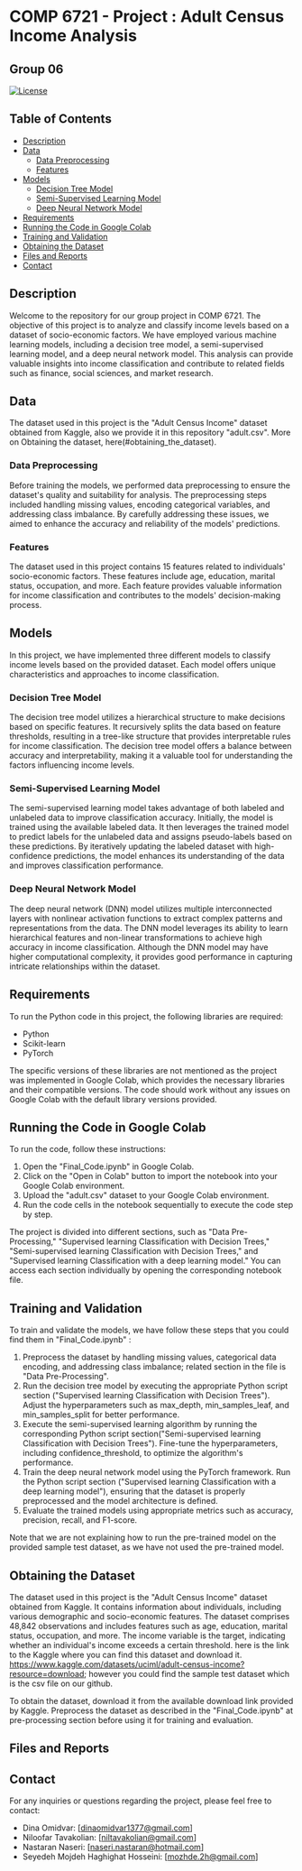 # COMP 6721 - Project : Adult Census Income Analysis
## Group 06 

[![License](https://img.shields.io/badge/License-MIT-blue.svg)](https://opensource.org/licenses/MIT)

## Table of Contents

- [Description](#description)
- [Data](#data)
  - [Data Preprocessing](#data-preprocessing)
  - [Features](#features)
- [Models](#models)
  - [Decision Tree Model](#decision-tree-model)
  - [Semi-Supervised Learning Model](#semi-supervised-learning-model)
  - [Deep Neural Network Model](#deep-neural-network-model)
- [Requirements](#requirements)
- [Running the Code in Google Colab](#running-the-code-in-google-colab)
- [Training and Validation](#training-and-validation)
- [Obtaining the Dataset](#obtaining-the-dataset)
- [Files and Reports](#files-and-reports)
- [Contact](#contact)



## Description

Welcome to the repository for our group project in COMP 6721. The objective of this project is to analyze and classify income levels based on a dataset of socio-economic factors. We have employed various machine learning models, including a decision tree model, a semi-supervised learning model, and a deep neural network model. This analysis can provide valuable insights into income classification and contribute to related fields such as finance, social sciences, and market research.

## Data

The dataset used in this project is the "Adult Census Income" dataset obtained from Kaggle, also we provide it in this repository "adult.csv". More on Obtaining the dataset, here(#obtaining_the_dataset).

### Data Preprocessing

Before training the models, we performed data preprocessing to ensure the dataset's quality and suitability for analysis. The preprocessing steps included handling missing values, encoding categorical variables, and addressing class imbalance. By carefully addressing these issues, we aimed to enhance the accuracy and reliability of the models' predictions.

### Features

The dataset used in this project contains 15 features related to individuals' socio-economic factors. These features include age, education, marital status, occupation, and more. Each feature provides valuable information for income classification and contributes to the models' decision-making process.

## Models

In this project, we have implemented three different models to classify income levels based on the provided dataset. Each model offers unique characteristics and approaches to income classification.

### Decision Tree Model

The decision tree model utilizes a hierarchical structure to make decisions based on specific features. It recursively splits the data based on feature thresholds, resulting in a tree-like structure that provides interpretable rules for income classification. The decision tree model offers a balance between accuracy and interpretability, making it a valuable tool for understanding the factors influencing income levels.

### Semi-Supervised Learning Model

The semi-supervised learning model takes advantage of both labeled and unlabeled data to improve classification accuracy. Initially, the model is trained using the available labeled data. It then leverages the trained model to predict labels for the unlabeled data and assigns pseudo-labels based on these predictions. By iteratively updating the labeled dataset with high-confidence predictions, the model enhances its understanding of the data and improves classification performance.

### Deep Neural Network Model

The deep neural network (DNN) model utilizes multiple interconnected layers with nonlinear activation functions to extract complex patterns and representations from the data. The DNN model leverages its ability to learn hierarchical features and non-linear transformations to achieve high accuracy in income classification. Although the DNN model may have higher computational complexity, it provides good performance in capturing intricate relationships within the dataset.



## Requirements

To run the Python code in this project, the following libraries are required:
- Python 
- Scikit-learn 
- PyTorch 

The specific versions of these libraries are not mentioned as the project was implemented in Google Colab, which provides the necessary libraries and their compatible versions. The code should work without any issues on Google Colab with the default library versions provided.


## Running the Code in Google Colab
To run the code, follow these instructions:
1. Open the "Final_Code.ipynb" in Google Colab.
2. Click on the "Open in Colab" button to import the notebook into your Google Colab environment.
3. Upload the "adult.csv" dataset to your Google Colab environment.
4. Run the code cells in the notebook sequentially to execute the code step by step.

The project is divided into different sections, such as "Data Pre-Processing," "Supervised learning Classification with Decision Trees," "Semi-supervised learning Classification with Decision Trees," and "Supervised learning Classification with a deep learning model." You can access each section individually by opening the corresponding notebook file.

## Training and Validation

To train and validate the models, we have follow these steps that you could find them in "Final_Code.ipynb" :
1. Preprocess the dataset by handling missing values, categorical data encoding, and addressing class imbalance; related section in the file is "Data Pre-Processing".
2. Run the decision tree model by executing the appropriate Python script section ("Supervised learning Classification with Decision Trees"). Adjust the hyperparameters such as max_depth, min_samples_leaf, and min_samples_split for better performance.
3. Execute the semi-supervised learning algorithm by running the corresponding Python script section("Semi-supervised learning Classification with Decision Trees"). Fine-tune the hyperparameters, including confidence_threshold, to optimize the algorithm's performance.
4. Train the deep neural network model using the PyTorch framework. Run the Python script section ("Supervised learning Classification with a deep learning model"), ensuring that the dataset is properly preprocessed and the model architecture is defined.
5. Evaluate the trained models using appropriate metrics such as accuracy, precision, recall, and F1-score.

Note that we are not explaining how to run the pre-trained model on the provided sample test dataset, as we have not used the pre-trained model.

   

## Obtaining the Dataset

The dataset used in this project is the "Adult Census Income" dataset obtained from Kaggle. It contains information about individuals, including various demographic and socio-economic features. The dataset comprises 48,842 observations and includes features such as age, education, marital status, occupation, and more. The income variable is the target, indicating whether an individual's income exceeds a certain threshold. here is the link to the Kaggle where you can find this dataset and download it. https://www.kaggle.com/datasets/uciml/adult-census-income?resource=download; however you could find the sample test dataset which is the csv file on our github. 

To obtain the dataset, download it from the available download link provided by Kaggle. Preprocess the dataset as described in the "Final_Code.ipynb" at pre-processing section before using it for training and evaluation.

## Files and Reports


## Contact

For any inquiries or questions regarding the project, please feel free to contact:

- Dina Omidvar: [dinaomidvar1377@gmail.com]
- Niloofar Tavakolian: [niltavakolian@gmail.com]
- Nastaran Naseri: [naseri.nastaran@hotmail.com]
- Seyedeh Mojdeh Haghighat Hosseini: [mozhde.2h@gmail.com]
